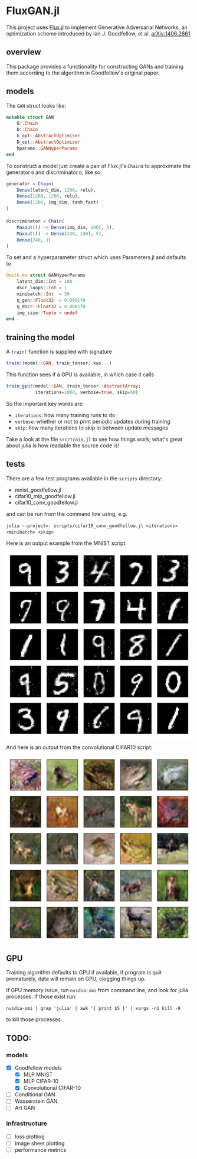 # FluxGAN.jl

This project uses [Flux.jl](https://fluxml.ai/Flux.jl/stable/) to implement Generative Adversarial Networks, an optimization scheme introduced by Ian J. Goodfellow, et al. [arXiv:1406.2661](https://arxiv.org/abs/1406.2661)

## overview 

This package provides a functionality for constructing GANs and training them according to the algorithm in Goodfellow's original paper.  


## models

The `GAN` struct looks like:

```julia
mutable struct GAN
    G::Chain
    D::Chain
    G_opt::AbstractOptimiser
    D_opt::AbstractOptimiser
    hparams::GANHyperParams
end
```

To construct a model just create a pair of Flux.jl's `Chain`s to approximate the generator `G` and discriminator `D`, like so:

```julia
generator = Chain(
    Dense(latent_dim, 1200, relu),
    Dense(1200, 1200, relu),
    Dense(1200, img_dim, tanh_fast)
)

discriminator = Chain(
    Maxout(() -> Dense(img_dim, 240), 5),
    Maxout(() -> Dense(240, 240), 5),
    Dense(240, 1)
)
```

To set 
and a hyperparameter struct which uses Parameters.jl and defaults to

```julia
@with_kw struct GANHyperParams 
    latent_dim::Int = 100            
    dscr_loops::Int = 1
    minibatch::Int  = 50
    η_gen::Float32  = 0.0001f0
    η_dscr::Float32 = 0.0001f0
    img_size::Tuple = undef
end
```


## training the model

A `train!` function is supplied with signature

```julia
train!(model::GAN, train_tensor; kws...)

```
This function sees if a GPU is available, in which case it calls

```julia
train_gpu!(model::GAN, train_tensor::AbstractArray; 
           iterations=1000, verbose=true, skip=50)
```

So the important key words are:

* `iterations`: how many training runs to do
* `verbose`: whether or not to print periodic updates during training
* `skip`: how many iterations to skip in between update messages 

Take a look at the file `src/train.jl` to see how things work; what's great about julia is how readable the source code is!

## tests

There are a few test programs available in the `scripts` directory:

* mnist_goodfellow.jl
* cifar10_mlp_goodfellow.jl
* cifar10_conv_goodfellow.jl

and can be run from the command line using, e.g.

`julia --project=. scripts/cifar10_conv_goodfellow.jl <iterations> <minibatch> <skip>`

Here is an output example from the MNIST script:

![](images/MNIST/MLP_n_50000_m_100_grid_5_5.png)

And here is an output from the convolutional CIFAR10 script:

![](images/CIFAR10/animals_conv_n_25000_m_50_grid_5_5.png)

## GPU

Training algorithm defaults to GPU if available, if program is quit prematurely, data will remain on GPU, clogging things up.

If GPU memory issue, run `nvidia-smi` from command line, and look for julia processes. If those exist run:

`nvidia-smi | grep 'julia' | awk '{ print $5 }' | xargs -n1 kill -9`

to kill those processes.

## TODO: 

### models
- [x] Goodfellow models
  - [x] MLP MNIST
  - [x] MLP CIFAR-10
  - [x] Convolutional CIFAR-10
- [ ] Conditional GAN
- [ ] Wasserstein GAN
- [ ] Art GAN 

### infrastructure
- [ ] loss plotting
- [ ] image sheet plotting
- [ ] performance metrics